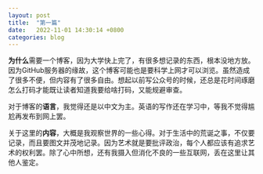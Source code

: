 ```yaml
---
layout: post
title:  "第一篇"
date:   2022-11-01 14:30:14 +0800
categories: blog
---
```



**为什么**需要一个博客，因为大学快上完了，有很多想记录的东西，根本没地方放。因为GitHub服务器的缘故，这个博客可能也是要科学上网才可以浏览。虽然造成了很多不便，但内容有了很多自由。想起以前写公众号的时候，还总是花时间琢磨怎么打码才能既让读者知道我要给啥打码，又能规避审查。

对于博客的**语言**，我觉得还是以中文为主。英语的写作还在学习中，等我不觉得尴尬再发布到网上罢。

关于这里的**内容**，大概是我观察世界的一些心得。对于生活中的荒诞之事，不仅要记录，而且要图文并茂地记录。因为艺术就是要批评政治，每个人都应该有追求艺术的权利罢。除了心中所想，还有我摄入但消化不良的一些互联网，丢在这里让其他人鉴定。
